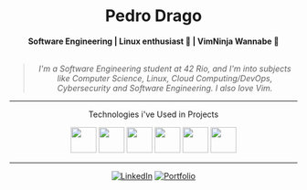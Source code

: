 <h1 align="center"> Pedro Drago </h1>
    
<div align="center">
    <b>Software Engineering | Linux enthusiast 🐧 | VimNinja Wannabe 🥷 </b>
    <br>
    <br>
    <blockquote>
        <p><i> I'm a Software Engineering student at 42 Rio, and I'm into subjects like Computer Science, Linux, Cloud Computing/DevOps, Cybersecurity and Software Engineering. I also love Vim.</i></p>    
    </blockquote>
</div>

---
<div align="center">
    <p>Technologies i've Used in Projects</p>
</div>
<div display="inline" align="center">
    <img width="45" src="https://cdn.jsdelivr.net/gh/devicons/devicon/icons/c/c-original.svg" />          
    <img width="45" src="https://cdn.jsdelivr.net/gh/devicons/devicon/icons/ruby/ruby-original.svg" />
    <img width="45" src="https://cdn.jsdelivr.net/gh/devicons/devicon/icons/sqlite/sqlite-original.svg" />          
    <img width="45" src="https://cdn.jsdelivr.net/gh/devicons/devicon/icons/rails/rails-original-wordmark.svg" />     
    <img width="45" src="https://cdn.jsdelivr.net/gh/devicons/devicon/icons/linux/linux-original.svg" />
    <img width="45" src="https://cdn.jsdelivr.net/gh/devicons/devicon/icons/python/python-original.svg" />
</div>

---
<div align="center">

[![LinkedIn](https://img.shields.io/badge/linkedin-%230077B5.svg?style=for-the-badge&logo=linkedin&logoColor=white)](https://www.linkedin.com/in/pedro-drago/)
[![Portfolio](https://img.shields.io/badge/Portfolio-orange?style=for-the-badge&logo=accenture)](https://pedrodrago.github.io/Portfolio/)
</div>


